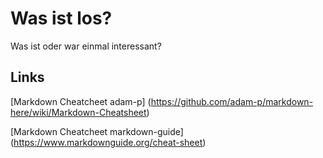 # Was ist los?

Was ist oder war einmal interessant?

## Links <a id="links" />

[Markdown Cheatcheet adam-p] (https://github.com/adam-p/markdown-here/wiki/Markdown-Cheatsheet)

[Markdown Cheatcheet markdown-guide] (https://www.markdownguide.org/cheat-sheet)



